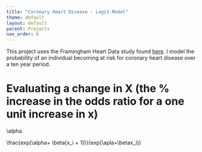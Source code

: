 ```yaml
---
title: "Coronary Heart Disease - Logit Model"
theme: default
layout: default
parent: Projects
nav_order: 6
---
```


This project uses the Framingham Heart Data study found [here](https://www.kaggle.com/amanajmera1/framingham-heart-study-dataset). I model the probability of an individual becoming at risk for coronary heart disease over a ten year period.


# Evaluating a change in X (the % increase in the odds ratio for a one unit increase in x)
\alpha

\frac{exp(\alpha+ \beta(x_i + 1))}{exp(\apla+\betax_i)}
